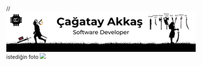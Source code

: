 // ![MasterHead](https://github.com/CagatayAkkas/CagatayAkkas/blob/main/img/Github%20Banner.jpg) istediğin foto
![](https://komarev.com/ghpvc/?username=dlyzaren&color=blue)

